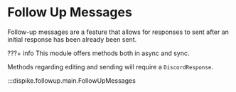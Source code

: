 # Follow Up Messages

Follow-up messages are a feature that allows for responses to sent after an initial response has been already been sent.

???+ info
	This module offers methods both in async and sync.


Methods regarding editing and sending will require a ``DiscordResponse``. 

:::dispike.followup.main.FollowUpMessages
